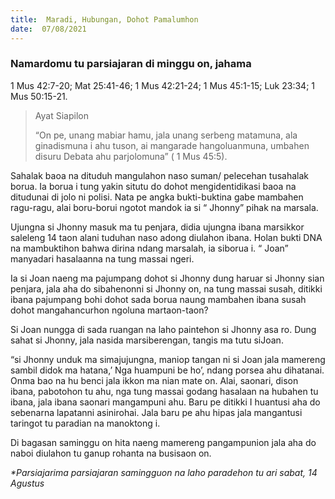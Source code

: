 ```yaml
---
title:  Maradi, Hubungan, Dohot Pamalumhon
date:  07/08/2021
---
```


### Namardomu tu parsiajaran di minggu on, jahama
1 Mus 42:7-20; Mat 25:41-46; 1 Mus 42:21-24; 1 Mus 45:1-15; Luk 23:34; 1 Mus 50:15-21.

> <p>Ayat Siapilon</p>
> “On pe, unang mabiar hamu, jala unang serbeng matamuna, ala ginadismuna i ahu tuson, ai mangarade hangoluanmuna, umbahen disuru Debata ahu parjolomuna” ( 1 Mus 45:5).

Sahalak baoa na dituduh mangulahon naso suman/ pelecehan tusahalak borua. Ia borua i tung yakin situtu do dohot mengidentidikasi baoa na ditudunai di jolo ni polisi. Nata pe  angka bukti-buktina gabe mambahen ragu-ragu, alai boru-borui ngotot mandok ia si “ Jhonny” pihak na marsala.

Ujungna si Jhonny masuk ma tu penjara, didia ujungna ibana marsikkor saleleng 14 taon alani tuduhan naso adong diulahon ibana. Holan bukti DNA na mambuktihon bahwa dirina ndang marsalah, ia siborua i. “ Joan” manyadari hasalaanna na tung massai ngeri.

Ia si Joan naeng ma pajumpang dohot si Jhonny dung haruar si Jhonny sian penjara, jala aha do sibahenonni si Jhonny on, na tung massai susah, ditikki ibana pajumpang bohi dohot sada borua naung mambahen ibana susah dohot mangahancurhon ngoluna martaon-taon?

Si Joan nungga di sada ruangan na laho paintehon si Jhonny asa ro. Dung sahat si Jhonny, jala nasida marsiberengan, tangis ma tutu siJoan.

“si Jhonny  unduk ma simajujungna, maniop tangan ni si Joan jala mamereng sambil didok ma hatana,’ Nga huampuni be ho’, ndang porsea ahu dihatanai. Onma bao na hu benci jala ikkon ma nian mate on. Alai, saonari, dison ibana, pabotohon tu ahu, nga tung massai godang hasalaan na hubahen tu ibana, jala ibana saonari mangampuni ahu. Baru pe ditikki I huantusi aha do sebenarna lapatanni asinirohai. Jala baru pe ahu hipas jala mangantusi taringot tu paradian na manoktong i.

Di bagasan saminggu on hita naeng mamereng pangampunion jala aha do naboi diulahon tu ganup rohanta na busisaon on.

_*Parsiajarima parsiajaran samingguon na laho paradehon tu ari sabat, 14 Agustus_